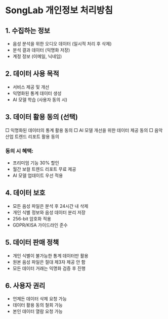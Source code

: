 # SongLab 개인정보 처리방침

## 1. 수집하는 정보
- 음성 분석을 위한 오디오 데이터 (일시적 처리 후 삭제)
- 분석 결과 데이터 (익명화 저장)
- 계정 정보 (이메일, 닉네임)

## 2. 데이터 사용 목적
- 서비스 제공 및 개선
- 익명화된 통계 데이터 생성
- AI 모델 학습 (사용자 동의 시)

## 3. 데이터 활용 동의 (선택)
□ 익명화된 데이터의 통계 활용 동의
□ AI 모델 개선을 위한 데이터 제공 동의
□ 음악 산업 트렌드 리포트 활용 동의

### 동의 시 혜택:
- 프리미엄 기능 30% 할인
- 월간 보컬 트렌드 리포트 무료 제공
- AI 모델 업데이트 우선 적용

## 4. 데이터 보호
- 모든 음성 파일은 분석 후 24시간 내 삭제
- 개인 식별 정보와 음성 데이터 분리 저장
- 256-bit 암호화 적용
- GDPR/KISA 가이드라인 준수

## 5. 데이터 판매 정책
- 개인 식별이 불가능한 통계 데이터만 활용
- 원본 음성 파일은 절대 제3자 제공 안 함
- 모든 데이터 거래는 익명화 검증 후 진행

## 6. 사용자 권리
- 언제든 데이터 삭제 요청 가능
- 데이터 활용 동의 철회 가능
- 본인 데이터 열람 요청 가능